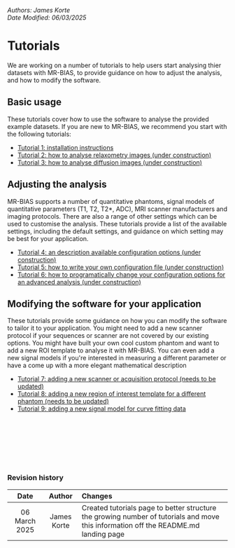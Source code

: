 *Authors: James Korte &nbsp;&nbsp;&nbsp;&nbsp;&nbsp;&nbsp;&nbsp;&nbsp;&nbsp;&nbsp;&nbsp;&nbsp;&nbsp;&nbsp;&nbsp;&nbsp;&nbsp;&nbsp;&nbsp;&nbsp;&nbsp;&nbsp;&nbsp;&nbsp;&nbsp;&nbsp;&nbsp;&nbsp;&nbsp;&nbsp;&nbsp;&nbsp;&nbsp;&nbsp;&nbsp;&nbsp;&nbsp;&nbsp;&nbsp;&nbsp;&nbsp;&nbsp;&nbsp;&nbsp;&nbsp;&nbsp;&nbsp;&nbsp;&nbsp;&nbsp;&nbsp;&nbsp;&nbsp;&nbsp;&nbsp;&nbsp;&nbsp;&nbsp;&nbsp;&nbsp;&nbsp;&nbsp;&nbsp;&nbsp;&nbsp;&nbsp;&nbsp;&nbsp;&nbsp;&nbsp;&nbsp;&nbsp;&nbsp;&nbsp;&nbsp;&nbsp;&nbsp;&nbsp;&nbsp;&nbsp;&nbsp;&nbsp;&nbsp;&nbsp;&nbsp;&nbsp; Date Modified: 06/03/2025*

# Tutorials

We are working on a number of tutorials to help users start analysing thier datasets with MR-BIAS, to provide guidance on how to adjust the analysis, and how to modify the software.

## Basic usage
These tutorials cover how to use the software to analyse the provided example datasets. If you are new to MR-BIAS, we recommend you start with the following tutorials:
- [Tutorial 1: installation instructions](./how_to_install.md)
- [Tutorial 2: how to analyse relaxometry images (under construction)](./basic_analysis_relaxometry.md)
- [Tutorial 3: how to analyse diffusion images (under construction)](./basic_analysis_diffusion.md)

## Adjusting the analysis
MR-BIAS supports a number of quantitative phantoms, signal models of quantitative parameters (T1, T2, T2*, ADC), MRI scanner manufacturers and imaging protocols. There are also a range of other settings which can be used to customise the analysis. These tutorials provide a list of the available settings, including the default settings, and guidance on which setting may be best for your application.
- [Tutorial 4: an description available configuration options (under construction)](./configuration_options_all.md)
- [Tutorial 5: how to write your own configuration file (under construction)](./writing_a_config_file.md)
- [Tutorial 6: how to programatically change your configuration options for an advanced analysis (under construction)](./advanced_config_file_update.md)

## Modifying the software for your application
These tutorials provide some guidance on how you can modify the software to tailor it to your application. You might need to add a new scanner protocol if your sequences or scanner are not covered by our existing options. You might have built your own cool custom phantom and want to add a new ROI template to analyse it with MR-BIAS. You can even add a new signal models if you're interested in measuring a different parameter or have a come up with a more elegant mathematical description  
- [Tutorial 7: adding a new scanner or acquisition protocol (needs to be updated)](./adding_a_new_scanner.md)
- [Tutorial 8: adding a new region of interest template for a different phantom (needs to be updated)](./adding_a_roi_template.md)
- [Tutorial 9: adding a new signal model for curve fitting data](./adding_a_new_model.md)





 <br> <br> <br> <br> <br> <br>

### Revision history

|     Date      |   Author    | Changes                                                                                                                             |
|:-------------:|:-----------:|:------------------------------------------------------------------------------------------------------------------------------------|
| 06 March 2025 | James Korte | Created tutorials page to better structure the growing number of tutorials and move this information off the README.md landing page |




